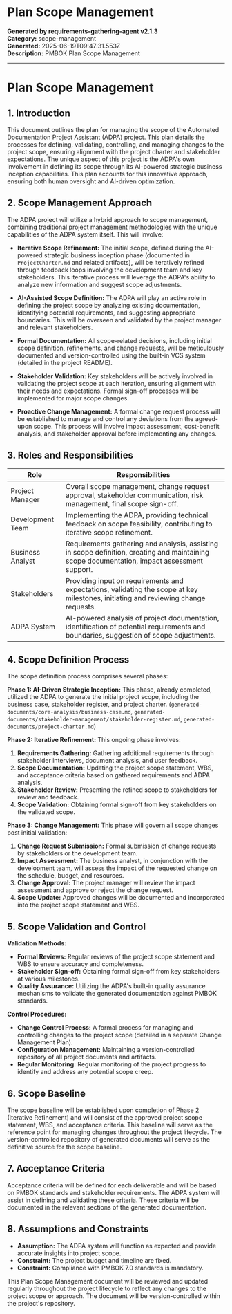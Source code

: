 # Plan Scope Management

**Generated by requirements-gathering-agent v2.1.3**  
**Category:** scope-management  
**Generated:** 2025-06-19T09:47:31.553Z  
**Description:** PMBOK Plan Scope Management

---

# Plan Scope Management

## 1. Introduction

This document outlines the plan for managing the scope of the Automated Documentation Project Assistant (ADPA) project.  This plan details the processes for defining, validating, controlling, and managing changes to the project scope, ensuring alignment with the project charter and stakeholder expectations.  The unique aspect of this project is the ADPA's own involvement in defining its scope through its AI-powered strategic business inception capabilities.  This plan accounts for this innovative approach, ensuring both human oversight and AI-driven optimization.

## 2. Scope Management Approach

The ADPA project will utilize a hybrid approach to scope management, combining traditional project management methodologies with the unique capabilities of the ADPA system itself.  This will involve:

* **Iterative Scope Refinement:**  The initial scope, defined during the AI-powered strategic business inception phase (documented in `ProjectCharter.md` and related artifacts), will be iteratively refined through feedback loops involving the development team and key stakeholders. This iterative process will leverage the ADPA's ability to analyze new information and suggest scope adjustments.

* **AI-Assisted Scope Definition:**  The ADPA will play an active role in defining the project scope by analyzing existing documentation, identifying potential requirements, and suggesting appropriate boundaries.  This will be overseen and validated by the project manager and relevant stakeholders.

* **Formal Documentation:** All scope-related decisions, including initial scope definition, refinements, and change requests, will be meticulously documented and version-controlled using the built-in VCS system (detailed in the project README).

* **Stakeholder Validation:**  Key stakeholders will be actively involved in validating the project scope at each iteration, ensuring alignment with their needs and expectations. Formal sign-off processes will be implemented for major scope changes.

* **Proactive Change Management:** A formal change request process will be established to manage and control any deviations from the agreed-upon scope.  This process will involve impact assessment, cost-benefit analysis, and stakeholder approval before implementing any changes.

## 3. Roles and Responsibilities

| Role             | Responsibilities                                                                                                                            |
|-----------------|-----------------------------------------------------------------------------------------------------------------------------------------|
| Project Manager  | Overall scope management, change request approval, stakeholder communication, risk management, final scope sign-off.                        |
| Development Team | Implementing the ADPA, providing technical feedback on scope feasibility, contributing to iterative scope refinement.                         |
| Business Analyst | Requirements gathering and analysis, assisting in scope definition, creating and maintaining scope documentation, impact assessment support. |
| Stakeholders     | Providing input on requirements and expectations, validating the scope at key milestones, initiating and reviewing change requests.       |
| ADPA System      | AI-powered analysis of project documentation, identification of potential requirements and boundaries, suggestion of scope adjustments.       |


## 4. Scope Definition Process

The scope definition process comprises several phases:

**Phase 1: AI-Driven Strategic Inception:**  This phase, already completed, utilized the ADPA to generate the initial project scope, including the business case, stakeholder register, and project charter.  (`generated-documents/core-analysis/business-case.md`, `generated-documents/stakeholder-management/stakeholder-register.md`, `generated-documents/project-charter.md`)

**Phase 2: Iterative Refinement:**  This ongoing phase involves:

1. **Requirements Gathering:**  Gathering additional requirements through stakeholder interviews, document analysis, and user feedback.
2. **Scope Documentation:**  Updating the project scope statement, WBS, and acceptance criteria based on gathered requirements and ADPA analysis.
3. **Stakeholder Review:**  Presenting the refined scope to stakeholders for review and feedback.
4. **Scope Validation:**  Obtaining formal sign-off from key stakeholders on the validated scope.

**Phase 3: Change Management:** This phase will govern all scope changes post initial validation:

1. **Change Request Submission:**  Formal submission of change requests by stakeholders or the development team.
2. **Impact Assessment:** The business analyst, in conjunction with the development team, will assess the impact of the requested change on the schedule, budget, and resources.
3. **Change Approval:** The project manager will review the impact assessment and approve or reject the change request.
4. **Scope Update:**  Approved changes will be documented and incorporated into the project scope statement and WBS.

## 5. Scope Validation and Control

**Validation Methods:**

* **Formal Reviews:** Regular reviews of the project scope statement and WBS to ensure accuracy and completeness.
* **Stakeholder Sign-off:** Obtaining formal sign-off from key stakeholders at various milestones.
* **Quality Assurance:** Utilizing the ADPA's built-in quality assurance mechanisms to validate the generated documentation against PMBOK standards.

**Control Procedures:**

* **Change Control Process:**  A formal process for managing and controlling changes to the project scope (detailed in a separate Change Management Plan).
* **Configuration Management:**  Maintaining a version-controlled repository of all project documents and artifacts.
* **Regular Monitoring:**  Regular monitoring of the project progress to identify and address any potential scope creep.

## 6.  Scope Baseline

The scope baseline will be established upon completion of Phase 2 (Iterative Refinement) and will consist of the approved project scope statement, WBS, and acceptance criteria.  This baseline will serve as the reference point for managing changes throughout the project lifecycle.  The version-controlled repository of generated documents will serve as the definitive source for the scope baseline.

## 7.  Acceptance Criteria

Acceptance criteria will be defined for each deliverable and will be based on PMBOK standards and stakeholder requirements. The ADPA system will assist in defining and validating these criteria.  These criteria will be documented in the relevant sections of the generated documentation.

## 8.  Assumptions and Constraints

* **Assumption:** The ADPA system will function as expected and provide accurate insights into project scope.
* **Constraint:**  The project budget and timeline are fixed.
* **Constraint:**  Compliance with PMBOK 7.0 standards is mandatory.


This Plan Scope Management document will be reviewed and updated regularly throughout the project lifecycle to reflect any changes to the project scope or approach.  The document will be version-controlled within the project's repository.
